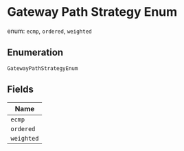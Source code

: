 
# Gateway Path Strategy Enum

enum: `ecmp`, `ordered`, `weighted`

## Enumeration

`GatewayPathStrategyEnum`

## Fields

| Name |
|  --- |
| `ecmp` |
| `ordered` |
| `weighted` |

